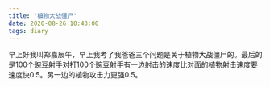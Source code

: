 ```yaml
---
title: '植物大战僵尸'
date: 2020-08-26 10:43:00
tags: diary
---
```

早上好我叫郑嘉辰午，早上我考了我爸爸三个问题是关于植物大战僵尸的。最后的是100个豌豆射手对打100个豌豆射手有一边射击的速度比对面的植物射击速度要速度快0.5。另一边的植物攻击力更强0.5。
